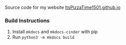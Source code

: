 Source code for my website [ItsPizzaTime1501.github.io](https://github.com/ItsPizzaTime1501/ItsPizzaTime1501.github.io)

### Build Instructions
1. Install `mkdocs` and `mkdocs-cinder` with pip
2. Run `python3 -m mkdocs build`
